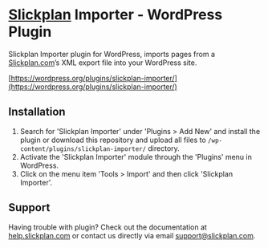 # [Slickplan](http://slickplan.com) Importer - WordPress Plugin

Slickplan Importer plugin for WordPress, imports pages from a [Slickplan.com](http://slickplan.com)’s XML export file into your WordPress site.

[https://wordpress.org/plugins/slickplan-importer/](https://wordpress.org/plugins/slickplan-importer/)

## Installation

1. Search for 'Slickplan Importer' under 'Plugins > Add New' and install the plugin or download this repository and upload all files to `/wp-content/plugins/slickplan-importer/` directory.
2. Activate the 'Slickplan Importer' module through the 'Plugins' menu in WordPress.
3. Click on the menu item 'Tools > Import' and then click 'Slickplan Importer'.

## Support

Having trouble with plugin? Check out the documentation at [help.slickplan.com](http://help.slickplan.com/hc/en-us/articles/203710090) or contact us directly via email [support@slickplan.com](mailto:support@slickplan.com).